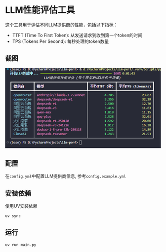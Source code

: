 # LLM性能评估工具

这个工具用于评估不同LLM提供商的性能，包括以下指标：

- TTFT (Time To First Token): 从发送请求到收到第一个token的时间
- TPS (Tokens Per Second): 每秒处理的token数量

## 截图

![截图](./docs/image.png)
## 配置

在`config.yml`中配置LLM提供商信息, 参考`config.example.yml`

## 安装依赖

使用UV安装依赖

```bash
uv sync
```

## 运行

```bash
uv run main.py
```

